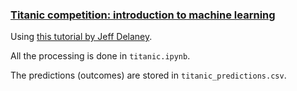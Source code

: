 ### [Titanic competition: introduction to machine learning](https://www.kaggle.com/c/titanic)

Using [this tutorial by Jeff Delaney](https://www.kaggle.com/jeffd23/scikit-learn-ml-from-start-to-finish).

All the processing is done in `titanic.ipynb`.

The predictions (outcomes) are stored in `titanic_predictions.csv`.
